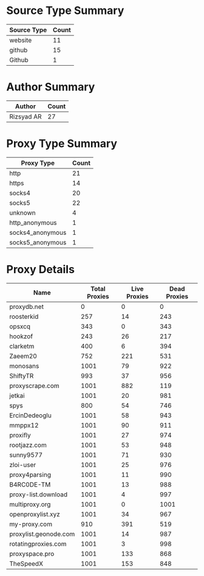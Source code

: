 # Source Type Summary

| Source Type | Count |
|-------------|-------|
| website | 11 |
| github | 15 |
| Github | 1 |


# Author Summary

| Author | Count |
|--------|-------|
| Rizsyad AR | 27 |


# Proxy Type Summary

| Proxy Type | Count |
|------------|-------|
| http | 21 |
| https | 14 |
| socks4 | 20 |
| socks5 | 22 |
| unknown | 4 |
| http_anonymous | 1 |
| socks4_anonymous | 1 |
| socks5_anonymous | 1 |


# Proxy Details

| Name | Total Proxies | Live Proxies | Dead Proxies |
|------|---------------|--------------|---------------|
| proxydb.net | 0 | 0 | 0 |
| roosterkid | 257 | 14 | 243 |
| opsxcq | 343 | 0 | 343 |
| hookzof | 243 | 26 | 217 |
| clarketm | 400 | 6 | 394 |
| Zaeem20 | 752 | 221 | 531 |
| monosans | 1001 | 79 | 922 |
| ShiftyTR | 993 | 37 | 956 |
| proxyscrape.com | 1001 | 882 | 119 |
| jetkai | 1001 | 20 | 981 |
| spys | 800 | 54 | 746 |
| ErcinDedeoglu | 1001 | 58 | 943 |
| mmppx12 | 1001 | 90 | 911 |
| proxifly | 1001 | 27 | 974 |
| rootjazz.com | 1001 | 53 | 948 |
| sunny9577 | 1001 | 71 | 930 |
| zloi-user | 1001 | 25 | 976 |
| proxy4parsing | 1001 | 11 | 990 |
| B4RC0DE-TM | 1001 | 13 | 988 |
| proxy-list.download | 1001 | 4 | 997 |
| multiproxy.org | 1001 | 0 | 1001 |
| openproxylist.xyz | 1001 | 34 | 967 |
| my-proxy.com | 910 | 391 | 519 |
| proxylist.geonode.com | 1001 | 14 | 987 |
| rotatingproxies.com | 1001 | 3 | 998 |
| proxyspace.pro | 1001 | 133 | 868 |
| TheSpeedX | 1001 | 153 | 848 |
